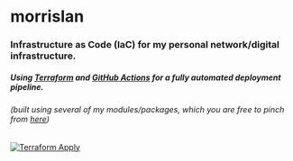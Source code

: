 # morrislan

### Infrastructure as Code (IaC) for my personal network/digital infrastructure.

##### Using [Terraform](https://www.terraform.io) and [GitHub Actions](https://github.com/features/actions) for a fully automated deployment pipeline.
###### (built using several of my modules/packages, which you are free to pinch from [here](https://github.com/m4xmorris))


[![Terraform Apply](https://github.com/MorrisLAN/morrislan/actions/workflows/terraform-apply.yml/badge.svg)](https://github.com/MorrisLAN/morrislan/actions/workflows/terraform-apply.yml)
